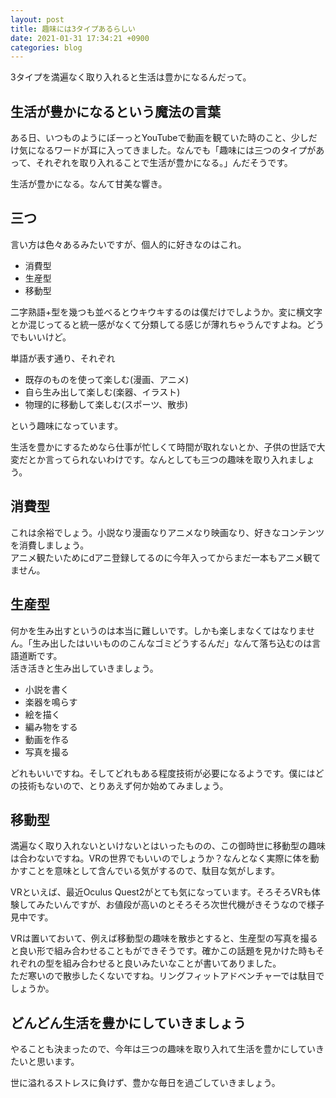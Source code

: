 ```yaml
---
layout: post
title: 趣味には3タイプあるらしい
date: 2021-01-31 17:34:21 +0900 
categories: blog
---
```


3タイプを満遍なく取り入れると生活は豊かになるんだって。

## 生活が豊かになるという魔法の言葉

ある日、いつものようにぼーっとYouTubeで動画を観ていた時のこと、少しだけ気になるワードが耳に入ってきました。なんでも「趣味には三つのタイプがあって、それぞれを取り入れることで生活が豊かになる。」んだそうです。

生活が豊かになる。なんて甘美な響き。

## 三つ

言い方は色々あるみたいですが、個人的に好きなのはこれ。

- 消費型
- 生産型
- 移動型

二字熟語+型を幾つも並べるとウキウキするのは僕だけでしようか。変に横文字とか混じってると統一感がなくて分類してる感じが薄れちゃうんですよね。どうでもいいけど。

単語が表す通り、それぞれ

- 既存のものを使って楽しむ(漫画、アニメ)
- 自ら生み出して楽しむ(楽器、イラスト)
- 物理的に移動して楽しむ(スポーツ、散歩)

という趣味になっています。

生活を豊かにするためなら仕事が忙しくて時間が取れないとか、子供の世話で大変だとか言ってられないわけです。なんとしても三つの趣味を取り入れましょう。

## 消費型

これは余裕でしょう。小説なり漫画なりアニメなり映画なり、好きなコンテンツを消費しましょう。  
アニメ観たいためにdアニ登録してるのに今年入ってからまだ一本もアニメ観てません。

## 生産型

何かを生み出すというのは本当に難しいです。しかも楽しまなくてはなりません。「生み出したはいいもののこんなゴミどうするんだ」なんて落ち込むのは言語道断です。  
活き活きと生み出していきましょう。

- 小説を書く
- 楽器を鳴らす
- 絵を描く
- 編み物をする
- 動画を作る
- 写真を撮る

どれもいいですね。そしてどれもある程度技術が必要になるようです。僕にはどの技術もないので、とりあえず何か始めてみましょう。

## 移動型

満遍なく取り入れないといけないとはいったものの、この御時世に移動型の趣味は合わないですね。VRの世界でもいいのでしょうか？なんとなく実際に体を動かすことを意味として含んでいる気がするので、駄目な気がします。

VRといえば、最近Oculus Quest2がとても気になっています。そろそろVRも体験してみたいんですが、お値段が高いのとそろそろ次世代機がきそうなので様子見中です。

VRは置いておいて、例えば移動型の趣味を散歩とすると、生産型の写真を撮ると良い形で組み合わせることもができそうです。確かこの話題を見かけた時もそれぞれの型を組み合わせると良いみたいなことが書いてありました。  
ただ寒いので散歩したくないですね。リングフィットアドベンチャーでは駄目でしょうか。

## どんどん生活を豊かにしていきましょう

やることも決まったので、今年は三つの趣味を取り入れて生活を豊かにしていきたいと思います。

世に溢れるストレスに負けず、豊かな毎日を過ごしていきましょう。

